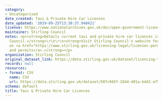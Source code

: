 ```yaml
---
category:
- Uncategorised
date_created: Taxi & Private Hire Car Licences
date_updated: '2019-09-25T13:38:37.940421'
license: https://www.nationalarchives.gov.uk/doc/open-government-licence/version/3/
maintainer: Stirling Council
notes: <p><strong>Details current taxi and private hire car licences issued by Stirling
  Council.</strong>\r\n\r\n<strong>Visit Stirling Council's website for further information
  on <a href="https://www.stirling.gov.uk/licensing-legal/licenses-permits-permissions/">licences
  and permits</a>.</strong></p>
organization: Stirling Council
original_dataset_link: https://data.stirling.gov.uk/dataset/licencing-taxis-private-hire-cars
records: null
resources:
- format: CSV
  name: CSV
  url: https://data.stirling.gov.uk/dataset/507c945f-2d44-401a-bd42-af5a58359514/resource/96feb11c-54b7-4db3-afe3-a8681324f1b0/download/20220906-striling-council-taxi-private-hire-car-licences-as-at-05.09.2022.csv
schema: default
title: Taxi & Private Hire Car Licences
---
```

